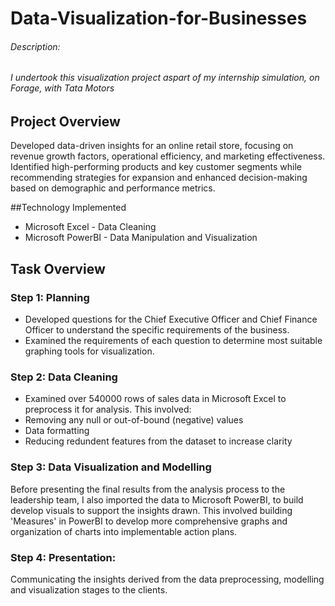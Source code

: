 # Data-Visualization-for-Businesses

###### Description: 
###### I undertook this visualization project aspart of my internship simulation, on Forage, with Tata Motors

## Project Overview
Developed data-driven insights for an online retail store, focusing on revenue growth factors, operational efficiency, and marketing effectiveness. Identified high-performing products and key customer segments while recommending strategies for expansion and enhanced decision-making based on demographic and performance metrics.

##Technology Implemented
- Microsoft Excel - Data Cleaning
- Microsoft PowerBI - Data Manipulation and Visualization

## Task Overview

### Step 1: Planning
- Developed questions for the Chief Executive Officer and Chief Finance Officer to understand the specific requirements of the business.
- Examined the requirements of each question to determine most suitable graphing tools for visualization.

### Step 2: Data Cleaning
- Examined over 540000 rows of sales data in Microsoft Excel  to preprocess it for analysis. This involved:
- Removing any null or out-of-bound (negative) values
- Data formatting
- Reducing redundent features from the dataset to increase clarity

### Step 3: Data Visualization and Modelling
Before presenting the final results from the analysis process to the leadership team, I also imported the data to Microsoft PowerBI, to build develop visuals to support the insights drawn. This involved building 'Measures' in PowerBI to develop more comprehensive graphs and organization of charts into implementable action plans.


### Step 4: Presentation:
Communicating the insights derived from the data preprocessing, modelling and visualization stages to the clients.

